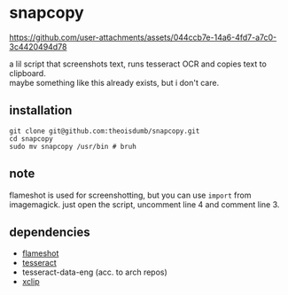 # snapcopy


https://github.com/user-attachments/assets/044ccb7e-14a6-4fd7-a7c0-3c4420494d78


a lil script that screenshots text, runs tesseract OCR and copies text to clipboard.  
maybe something like this already exists, but i don't care.

## installation

```
git clone git@github.com:theoisdumb/snapcopy.git
cd snapcopy
sudo mv snapcopy /usr/bin # bruh
```

## note

flameshot is used for screenshotting, but you can use `import` from imagemagick. just open the script, uncomment line 4 and comment line 3.

## dependencies

- [flameshot](https://flameshot.org/)
- [tesseract](https://github.com/tesseract-ocr/tesseract)
- tesseract-data-eng (acc. to arch repos)
- [xclip](https://github.com/astrand/xclip)
